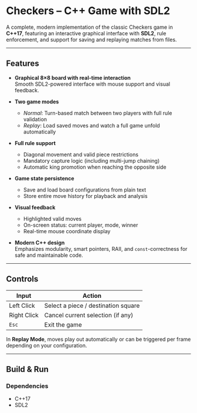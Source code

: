 # Checkers – C++ Game with SDL2

A complete, modern implementation of the classic Checkers game in **C++17**, featuring an interactive graphical interface with **SDL2**, rule enforcement, and support for saving and replaying matches from files.

---

## Features

- **Graphical 8×8 board with real-time interaction**  
  Smooth SDL2-powered interface with mouse support and visual feedback.

- **Two game modes**  
  - *Normal*: Turn-based match between two players with full rule validation  
  - *Replay*: Load saved moves and watch a full game unfold automatically  

- **Full rule support**  
  - Diagonal movement and valid piece restrictions  
  - Mandatory capture logic (including multi-jump chaining)  
  - Automatic king promotion when reaching the opposite side  

- **Game state persistence**  
  - Save and load board configurations from plain text  
  - Store entire move history for playback and analysis  

- **Visual feedback**  
  - Highlighted valid moves  
  - On-screen status: current player, mode, winner  
  - Real-time mouse coordinate display  

- **Modern C++ design**  
  Emphasizes modularity, smart pointers, RAII, and `const`-correctness for safe and maintainable code.

---

## Controls

| Input             | Action                                 |
|------------------|----------------------------------------|
| Left Click        | Select a piece / destination square    |
| Right Click       | Cancel current selection (if any)      |
| `Esc`             | Exit the game                          |

In **Replay Mode**, moves play out automatically or can be triggered per frame depending on your configuration.

---

## Build & Run

### Dependencies

- C++17  
- SDL2  


